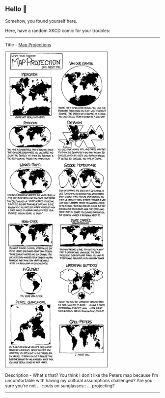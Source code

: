 ## Hello 👀

Somehow, you found yourself here.

Here, have a random XKCD comic for your troubles:

-----------------------------------

Title - [Map Projections](https://xkcd.com/977)

![Map Projections](./random_comic.png)

Description - What's that? You think I don't like the Peters map because I'm uncomfortable with having my cultural assumptions challenged?  Are you sure you're not ... ::puts on sunglasses:: ... projecting?

-----------------------------------